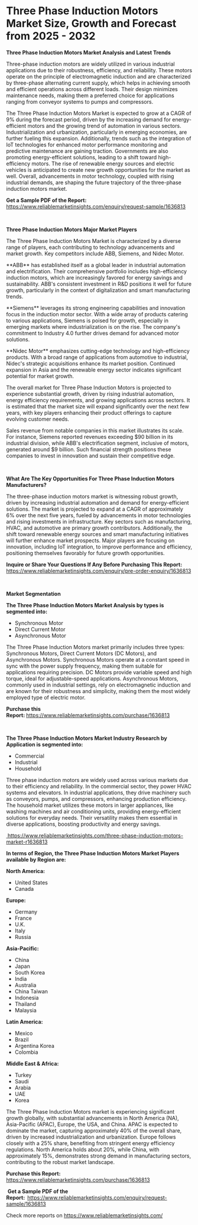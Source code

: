 <p><h1>Three Phase Induction Motors Market Size, Growth and Forecast from 2025 - 2032</h1></p><p><strong>Three Phase Induction Motors Market Analysis and Latest Trends</strong></p>
<p><p>Three-phase induction motors are widely utilized in various industrial applications due to their robustness, efficiency, and reliability. These motors operate on the principle of electromagnetic induction and are characterized by three-phase alternating current supply, which helps in achieving smooth and efficient operations across different loads. Their design minimizes maintenance needs, making them a preferred choice for applications ranging from conveyor systems to pumps and compressors.</p><p>The Three Phase Induction Motors Market is expected to grow at a CAGR of 9% during the forecast period, driven by the increasing demand for energy-efficient motors and the growing trend of automation in various sectors. Industrialization and urbanization, particularly in emerging economies, are further fueling this expansion. Additionally, trends such as the integration of IoT technologies for enhanced motor performance monitoring and predictive maintenance are gaining traction. Governments are also promoting energy-efficient solutions, leading to a shift toward high-efficiency motors. The rise of renewable energy sources and electric vehicles is anticipated to create new growth opportunities for the market as well. Overall, advancements in motor technology, coupled with rising industrial demands, are shaping the future trajectory of the three-phase induction motors market.</p></p>
<p><strong>Get a Sample PDF of the Report:&nbsp;</strong> <a href="https://www.reliablemarketinsights.com/enquiry/request-sample/1636813?utm_campaign=2647&utm_medium=2&utm_source=Github&utm_content=ia&utm_term=08042025&utm_id=three-phase-induction-motors">https://www.reliablemarketinsights.com/enquiry/request-sample/1636813</a></p>
<p>&nbsp;</p>
<p><strong>Three Phase Induction Motors Major Market Players</strong></p>
<p><p>The Three Phase Induction Motors Market is characterized by a diverse range of players, each contributing to technology advancements and market growth. Key competitors include ABB, Siemens, and Nidec Motor.</p><p>**ABB** has established itself as a global leader in industrial automation and electrification. Their comprehensive portfolio includes high-efficiency induction motors, which are increasingly favored for energy savings and sustainability. ABB's consistent investment in R&D positions it well for future growth, particularly in the context of digitalization and smart manufacturing trends.</p><p>**Siemens** leverages its strong engineering capabilities and innovation focus in the induction motor sector. With a wide array of products catering to various applications, Siemens is poised for growth, especially in emerging markets where industrialization is on the rise. The company's commitment to Industry 4.0 further drives demand for advanced motor solutions.</p><p>**Nidec Motor** emphasizes cutting-edge technology and high-efficiency products. With a broad range of applications from automotive to industrial, Nidec's strategic acquisitions enhance its market position. Continued expansion in Asia and the renewable energy sector indicates significant potential for market growth.</p><p>The overall market for Three Phase Induction Motors is projected to experience substantial growth, driven by rising industrial automation, energy efficiency requirements, and growing applications across sectors. It is estimated that the market size will expand significantly over the next few years, with key players enhancing their product offerings to capture evolving customer needs.</p><p>Sales revenue from notable companies in this market illustrates its scale. For instance, Siemens reported revenues exceeding $90 billion in its industrial division, while ABB's electrification segment, inclusive of motors, generated around $9 billion. Such financial strength positions these companies to invest in innovation and sustain their competitive edge.</p></p>
<p>&nbsp;</p>
<p><strong>What Are The Key Opportunities For Three Phase Induction Motors Manufacturers?</strong></p>
<p><p>The three-phase induction motors market is witnessing robust growth, driven by increasing industrial automation and demand for energy-efficient solutions. The market is projected to expand at a CAGR of approximately 6% over the next five years, fueled by advancements in motor technologies and rising investments in infrastructure. Key sectors such as manufacturing, HVAC, and automotive are primary growth contributors. Additionally, the shift toward renewable energy sources and smart manufacturing initiatives will further enhance market prospects. Major players are focusing on innovation, including IoT integration, to improve performance and efficiency, positioning themselves favorably for future growth opportunities.</p></p>
<p><strong>Inquire or Share Your Questions If Any Before Purchasing This Report:</strong> <a href="https://www.reliablemarketinsights.com/enquiry/pre-order-enquiry/1636813?utm_campaign=2647&utm_medium=2&utm_source=Github&utm_content=ia&utm_term=08042025&utm_id=three-phase-induction-motors">https://www.reliablemarketinsights.com/enquiry/pre-order-enquiry/1636813</a></p>
<p>&nbsp;</p>
<p><strong>Market Segmentation</strong></p>
<p><strong>The Three Phase Induction Motors Market Analysis by types is segmented into:</strong></p>
<p><ul><li>Synchronous Motor</li><li>Direct Current Motor</li><li>Asynchronous Motor</li></ul></p>
<p><p>The Three Phase Induction Motors market primarily includes three types: Synchronous Motors, Direct Current Motors (DC Motors), and Asynchronous Motors. Synchronous Motors operate at a constant speed in sync with the power supply frequency, making them suitable for applications requiring precision. DC Motors provide variable speed and high torque, ideal for adjustable-speed applications. Asynchronous Motors, commonly used in industrial settings, rely on electromagnetic induction and are known for their robustness and simplicity, making them the most widely employed type of electric motor.</p></p>
<p><strong>Purchase this Report:&nbsp;</strong><a href="https://www.reliablemarketinsights.com/purchase/1636813?utm_campaign=2647&utm_medium=2&utm_source=Github&utm_content=ia&utm_term=08042025&utm_id=three-phase-induction-motors">https://www.reliablemarketinsights.com/purchase/1636813</a></p>
<p>&nbsp;</p>
<p><strong>The Three Phase Induction Motors Market Industry Research by Application is segmented into:</strong></p>
<p><ul><li>Commercial</li><li>Industrial</li><li>Household</li></ul></p>
<p><p>Three phase induction motors are widely used across various markets due to their efficiency and reliability. In the commercial sector, they power HVAC systems and elevators. In industrial applications, they drive machinery such as conveyors, pumps, and compressors, enhancing production efficiency. The household market utilizes these motors in larger appliances, like washing machines and air conditioning units, providing energy-efficient solutions for everyday needs. Their versatility makes them essential in diverse applications, boosting productivity and energy savings.</p></p>
<p><a href="https://www.reliablemarketinsights.com/three-phase-induction-motors-market-r1636813?utm_campaign=2647&utm_medium=2&utm_source=Github&utm_content=ia&utm_term=08042025&utm_id=three-phase-induction-motors">&nbsp;https://www.reliablemarketinsights.com/three-phase-induction-motors-market-r1636813</a></p>
<p><strong>In terms of Region, the Three Phase Induction Motors Market Players available by Region are:</strong></p>
<p>
    <p> <strong> North America: </strong>
        <ul>
            <li>United States</li>
            <li>Canada</li>
        </ul>
        </p> 
    <p> <strong> Europe: </strong>
        <ul>
            <li>Germany</li>
            <li>France</li>
            <li>U.K.</li>
            <li>Italy</li>
            <li>Russia</li>
        </ul>
        </p> 
    <p> <strong> Asia-Pacific: </strong>
        <ul>
            <li>China</li>
            <li>Japan</li>
            <li>South Korea</li>
            <li>India</li>
            <li>Australia</li>
            <li>China Taiwan</li>
            <li>Indonesia</li>
            <li>Thailand</li>
            <li>Malaysia</li>
        </ul>
        </p> 
    <p> <strong> Latin America: </strong>
        <ul>
            <li>Mexico</li>
            <li>Brazil</li>
            <li>Argentina Korea</li>
            <li>Colombia</li>
        </ul>
        </p> 
    <p> <strong> Middle East & Africa: </strong>
        <ul>
            <li>Turkey</li>
            <li>Saudi</li>
            <li>Arabia</li>
            <li>UAE</li>
            <li>Korea</li>
        </ul>
    </p>
    </p>
<p><p>The Three Phase Induction Motors market is experiencing significant growth globally, with substantial advancements in North America (NA), Asia-Pacific (APAC), Europe, the USA, and China. APAC is expected to dominate the market, capturing approximately 40% of the overall share, driven by increased industrialization and urbanization. Europe follows closely with a 25% share, benefiting from stringent energy efficiency regulations. North America holds about 20%, while China, with approximately 15%, demonstrates strong demand in manufacturing sectors, contributing to the robust market landscape.</p></p>
<p><strong>Purchase this Report: </strong><a href="https://www.reliablemarketinsights.com/purchase/1636813?utm_campaign=2647&utm_medium=2&utm_source=Github&utm_content=ia&utm_term=08042025&utm_id=three-phase-induction-motors">https://www.reliablemarketinsights.com/purchase/1636813</a></p>
<p>&nbsp;<strong>Get a Sample PDF of the Report:&nbsp;&nbsp;</strong><a href="https://www.reliablemarketinsights.com/enquiry/request-sample/1636813?utm_campaign=2647&utm_medium=2&utm_source=Github&utm_content=ia&utm_term=08042025&utm_id=three-phase-induction-motors">https://www.reliablemarketinsights.com/enquiry/request-sample/1636813</a></p>
<p><strong></strong></p>
<p>Check more reports on <a href="https://www.reliablemarketinsights.com/?utm_campaign=2647&utm_medium=2&utm_source=Github&utm_content=ia&utm_term=08042025&utm_id=three-phase-induction-motors">https://www.reliablemarketinsights.com/</a></p>